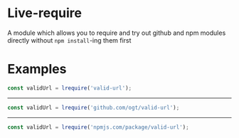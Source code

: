 # Live-require

A module which allows you to require and try out github and npm modules directly without `npm install`-ing them first

# Examples

```javascript
const validUrl = lrequire('valid-url');
```
----
```javascript
const validUrl = lrequire('github.com/ogt/valid-url');
```
----
```javascript
const validUrl = lrequire('npmjs.com/package/valid-url');
```
